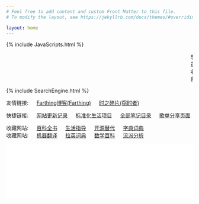 ```yaml
---
# Feel free to add content and custom Front Matter to this file.
# To modify the layout, see https://jekyllrb.com/docs/themes/#overriding-theme-defaults

layout: home
---
```


{% include JavaScripts.html %}

<audio src="/include/BGM/Index_BGM.mp3" autoplay></audio>

<marquee>想把你手牵,漫步在海边看浪花一片.</marquee>  
<marquee>虽然文章发布日期没有变, 但网站有在更新喔. 请参阅下面的"网站更新记录".</marquee>  
<marquee>收藏一份Umaru Aya的电子名片呐? 打开About页面看看啂.</marquee>  
<marquee>部分笔记的LaTex源码可能无法使用XeLaTex正常编译, 请切换到LuaLaTex尝试.</marquee>  

{% include SearchEngine.html %}


友情链接: &emsp; [Farthing博客(Farthing)](https://farthing.xyz/) &emsp; [时之碎片(窃时者)](https://timeqsz.com/)  

快捷链接: &emsp; [网站更新记录](https://github.com/Umaru-Xi/Umaru-Xi.github.io/commits/main "跳转到网站更新记录") &emsp; [标准化生活项目](/posts/2022/02/02/StandardLife.html "标准化生活项目入口") &emsp; [全部笔记目录](/posts/2022/01/24/Notes.html "笔记目录入口") &emsp; [歌单分享页面](/posts/2021/12/22/MusicShare.html "歌单页面")  

收藏网站: &emsp; [百科全书](https://www.wikipedia.org/ "跳转到维基百科") &emsp; [生活指导](https://www.wikihow.com/ "跳转到wikiHow")  &emsp; [开源替代](https://alternativeto.net/ "跳转到AlternativeTo") &emsp; [字典词典](https://www.wiktionary.org/ "跳转到维基词典")  
收藏网站: &emsp; [机器翻译](https://translate.google.com/ "跳转到谷歌翻译") &emsp; [拉英词典](http://latin-dictionary.net/ "跳转到拉丁语-英语词典") &emsp; [数学百科](http://encyclopediaofmath.org "跳转到数学百科") &emsp; [流派分析](https://www.chosic.com/music-genre-finder/ "跳转到音乐流派分析")  

<iframe src="/posts/2021/12/17/TwiTalks.html#TTalks-top" scrolling="auto" width="100%" height="150" frameborder="0" scrolling="yes"></iframe>  
